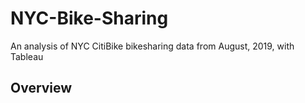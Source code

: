 # NYC-Bike-Sharing
An analysis of NYC CitiBike bikesharing data from August, 2019, with Tableau
## Overview
